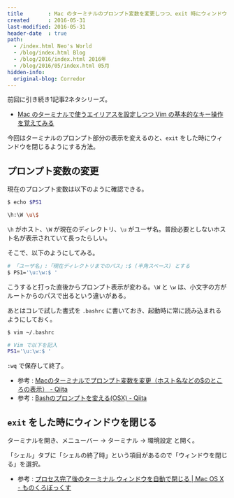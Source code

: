 ```yaml
---
title        : Mac のターミナルのプロンプト変数を変更しつつ、exit 時にウィンドウを閉じるようにする
created      : 2016-05-31
last-modified: 2016-05-31
header-date  : true
path:
  - /index.html Neo's World
  - /blog/index.html Blog
  - /blog/2016/index.html 2016年
  - /blog/2016/05/index.html 05月
hidden-info:
  original-blog: Corredor
---
```


前回に引き続き1記事2ネタシリーズ。

- [Mac のターミナルで使うエイリアスを設定しつつ Vim の基本的なキー操作を覚えてみる](30-01.html)

今回はターミナルのプロンプト部分の表示を変えるのと、`exit` をした時にウィンドウを閉じるようにする方法。

## プロンプト変数の変更

現在のプロンプト変数は以下のように確認できる。

```bash
$ echo $PS1

\h:\W \u\$
```

`\h` がホスト、`\W` が現在のディレクトリ、`\u` がユーザ名。普段必要としないホスト名が表示されていて長ったらしい。

そこで、以下のようにしてみる。

```bash
# 「ユーザ名」:「現在ディレクトリまでのパス」:$ (半角スペース) とする
$ PS1='\u:\w:$ '
```

こうすると打った直後からプロンプト表示が変わる。`\W` と `\w` は、小文字の方がルートからのパスで出るという違いがある。

あとはコレで試した書式を `.bashrc` に書いておき、起動時に常に読み込まれるようにしておく。

```bash
$ vim ~/.bashrc

# Vim で以下を記入
PS1='\u:\w:$ '
```

`:wq` で保存して終了。

- 参考 : [Macのターミナルでプロンプト変数を変更（ホスト名などの$のところの表示） - Qiita](http://qiita.com/plpl/items/4afb501e4f15148f97d8)
- 参考 : [Bashのプロンプトを変える(OSX) - Qiita](http://qiita.com/iwazer/items/5f57a80b8aac0f4e9839)

## `exit` をした時にウィンドウを閉じる

ターミナルを開き、メニューバー → ターミナル → 環境設定 と開く。

「シェル」タブに「シェルの終了時」という項目があるので「ウィンドウを閉じる」を選択。

- 参考 : [プロセス完了後のターミナル ウィンドウを自動で閉じる | Mac OS X - ものくろぼっくす](https://mono96.jp/archives/9251)

